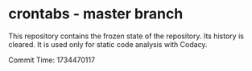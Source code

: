 # crontabs - master branch

This repository contains the frozen state of the repository.
Its history is cleared. It is used only for static code
analysis with Codacy.

Commit Time: 1734470117